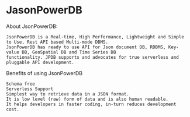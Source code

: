 # JasonPowerDB
About JsonPowerDB:


    JsonPowerDB is a Real-time, High Performance, Lightweight and Simple to Use, Rest API based Multi-mode DBMS. 
    JsonPowerDB has ready to use API for Json document DB, RDBMS, Key-value DB, GeoSpatial DB and Time Series DB 
    functionality. JPDB supports and advocates for true serverless and pluggable API development.

Benefits of using JsonPowerDB




    Schema free
    Serverless Support
    Simplest way to retrieve data in a JSON format.
    It is low level (raw) form of data and is also human readable.
    It helps developers in faster coding, in-turn reduces development cost.
